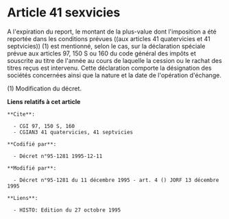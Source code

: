 # Article 41 sexvicies

A l'expiration du report, le montant de la plus-value dont l'imposition a été reportée dans les conditions prévues ((aux
articles 41 quatervicies et 41 septvicies)) (1) est mentionné, selon le cas, sur la déclaration spéciale prévue aux articles
97, 150 S ou 160 du code général des impôts et souscrite au titre de l'année au cours de laquelle la cession ou le rachat des
titres reçus est intervenu. Cette déclaration comporte la désignation des sociétés concernées ainsi que la nature et la date
de l'opération d'échange.

(1) Modification du décret.

**Liens relatifs à cet article**

	**Cite**:

	  - CGI 97, 150 S, 160
	  - CGIAN3 41 quatervicies, 41 septvicies

	**Codifié par**:

	  - Décret n°95-1281 1995-12-11

	**Modifié par**:

	  - Décret n°95-1281 du 11 décembre 1995 - art. 4 () JORF 13 décembre 1995

	**Liens**:

	  - HISTO: Edition du 27 octobre 1995
